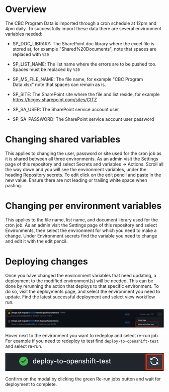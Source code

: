 # Overview

The CBC Program Data is imported through a cron schedule at 12pm and 4pm daily. To successfully import these data there are several environment variables needed:

- SP_DOC_LIBRARY: The SharePoint doc library where the excel file is stored at, for example "Shared%20Documents", note that spaces are replaced with `%20`

- SP_LIST_NAME: The list name where the errors are to be pushed too. Spaces must be replaced by `%20`

- SP_MS_FILE_NAME: The file name, for example "CBC Program Data.xlsx" note that spaces can remain as is.

- SP_SITE: The SharePoint site where the file and list reside, for example https://bcgov.sharepoint.com/sites/CITZ

- SP_SA_USER: The SharePoint service account user

- SP_SA_PASSWORD: The SharePoint service account user password

# Changing shared variables

This applies to changing the user, password or site used for the cron job as it is shared between all three environments. As an admin visit the Settings page of this repository and select Secrets and variables -> Actions. Scroll all the way down and you will see the environment variables, under the heading Repository secrets. To edit click on the edit pencil and paste in the new value. Ensure there are not leading or trailing white space when pasting.

# Changing per environment variables

This applies to the file name, list name, and document library used for the cron job. As an admin visit the Settings page of this repository and select Environments, then select the environment for which you need to make a change. Under Environment secrets find the variable you need to change and edit it with the edit pencil.

# Deploying changes

Once you have changed the environment variables that need updating, a deployment to the modified environment(s) will be needed. This can be done by rerunning the action that deploys to that specific environment. To do so, visit the deployments page, and select the environment you need to update. Find the latest successful deployment and select view workflow run.

![Image showing how to find the latest deployment using the deployment page on GitHub](images/find_latest_deployment.png)

Hover next to the environment you want to redeploy and select re-run job. For example if you need to redeploy to test find `deploy-to-openshift-test` and select re-run.

![Image showing how to find the latest deployment using the deployment page on GitHub](images/re-run_button.png)

Confirm on the modal by clicking the green Re-run jobs button and wait for deployment to complete.
